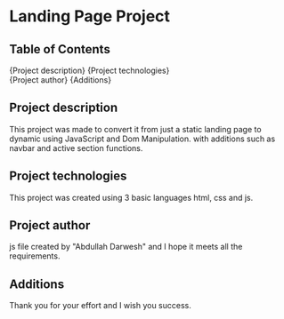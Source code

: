 # Landing Page Project

## Table of Contents

{Project description}
{Project technologies}  
{Project author}
{Additions}

## Project description

This project was made to convert it from just a static landing page to dynamic using JavaScript and Dom Manipulation. with additions such as navbar and active section functions.

## Project technologies

This project was created using 3 basic languages ​​html, css and js.

## Project author

js file created by "Abdullah Darwesh" and I hope it meets all the requirements.

## Additions

Thank you for your effort and I wish you success.
